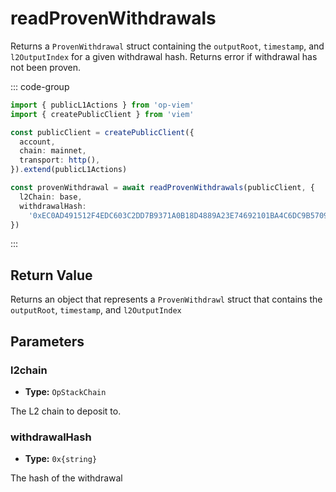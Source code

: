 # readProvenWithdrawals

Returns a `ProvenWithdrawal` struct containing the `outputRoot`, `timestamp`, and `l2OutputIndex` for a given withdrawal hash. Returns error if withdrawal has not been proven.

::: code-group

```ts [example.ts]
import { publicL1Actions } from 'op-viem'
import { createPublicClient } from 'viem'

const publicClient = createPublicClient({
  account,
  chain: mainnet,
  transport: http(),
}).extend(publicL1Actions)

const provenWithdrawal = await readProvenWithdrawals(publicClient, {
  l2Chain: base,
  withdrawalHash:
    '0xEC0AD491512F4EDC603C2DD7B9371A0B18D4889A23E74692101BA4C6DC9B5709',
})
```

:::

## Return Value

Returns an object that represents a `ProvenWithdrawl` struct that contains the `outputRoot`, `timestamp`, and `l2OutputIndex`

## Parameters

### l2chain

- **Type:** `OpStackChain`

The L2 chain to deposit to.

### withdrawalHash

- **Type:** `0x{string}`

The hash of the withdrawal
